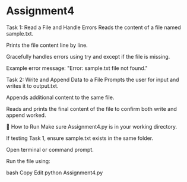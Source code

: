 # Assignment4

Task 1: Read a File and Handle Errors
Reads the content of a file named sample.txt.

Prints the file content line by line.

Gracefully handles errors using try and except if the file is missing.

Example error message:
"Error: sample.txt file not found."

Task 2: Write and Append Data to a File
Prompts the user for input and writes it to output.txt.

Appends additional content to the same file.

Reads and prints the final content of the file to confirm both write and append worked.

🚀 How to Run
Make sure Assignment4.py is in your working directory.

If testing Task 1, ensure sample.txt exists in the same folder.

Open terminal or command prompt.

Run the file using:

bash
Copy
Edit
python Assignment4.py



